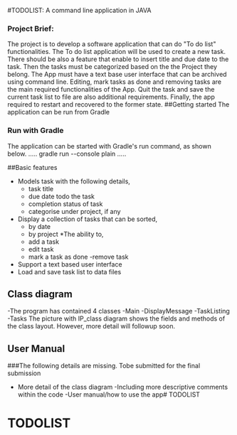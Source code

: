 #TODOLIST: A command line application in JAVA
### Project Brief:
The project is to develop a software application that can do "To do list" functionalities.
The To do list application will be used to create a new task. There should be also a feature that enable to insert title and due date to the task. Then the tasks must be categorized based on the the Project they belong.
The App must have a text base user interface that can be archived using command line.
Editing, mark tasks as done and removing tasks are the main required functionalities of the App.
Quit the task and save the current task list to file are also additional requirements. Finally, the app required to restart and recovered to the former state.
##Getting started
The application can be run from Gradle
### Run with Gradle
The application can be started with Gradle's run command, as shown below.
.....
gradle run --console plain
.....

##Basic features
* Models task with the following details,
  - task title
  - due date todo the task
  - completion status of task
  - categorise under project, if any
* Display a collection of tasks that can be sorted,
  - by date
  - by project
  *The ability to,
  - add a task
  - edit task
  - mark a task as done
  -remove task
* Support a text based user interface
* Load and save task list to data files
## Class diagram
-The program has contained 4 classes
-Main
-DisplayMessage
-TaskListing
-Tasks
The picture with IP_class diagram shows the fields and methods of the class layout. However, more detail will followup soon.

## User Manual
###The following details are missing. Tobe submitted for the final submission
- More detail of the class diagram
  -Including more descriptive comments within the code
  -User manual/how to use the app# TODOLIST
# TODOLIST
